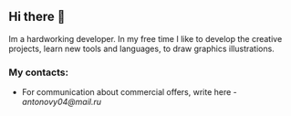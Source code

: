 ## Hi there 👋

Im a hardworking developer. In my free time I like to develop the creative projects, learn new tools and languages, to draw graphics illustrations.

### My contacts: 

- For communication about commercial offers, write here -  _antonovy04@mail.ru_
